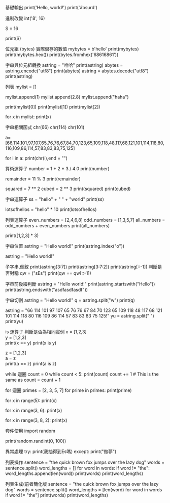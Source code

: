 基礎輸出
print('Hello, world!')
print('ábsurd')

進制改變
int('8', 16)

S = 16

print(S)

位元組 (bytes)
實際儲存的數值
mybytes = b'hello'
print(mybytes)
print(mybytes.hex())
print(bytes.fromhex('68616861'))

字串與位元組轉換
astring = "哈哈"
print(astring)
abytes = astring.encode("utf8")
print(abytes)
astring = abytes.decode("utf8")
print(astring)

列表
mylist = []

mylist.append(1)
mylist.append(2.8)
mylist.append("haha")

print(mylist[0])
print(mylist[1])
print(mylist[2])

for x in mylist:
    print(x)

字串相關函式
chr(66)
chr(114)
chr(101)

a=[66,114,101,97,107,65,76,76,67,84,70,123,65,109,118,48,117,68,121,101,114,118,80,116,109,86,114,57,83,83,83,75,125]

for i in a:
  print(chr(i),end = "")

算術運算子
number = 1 + 2 * 3 / 4.0
print(number)

remainder = 11 % 3
print(remainder)

squared = 7 ** 2
cubed = 2 ** 3
print(squared)
print(cubed)

字串運算子
ss = "hello" + " " + "world"
print(ss)

lotsofhellos = "hello" * 10
print(lotsofhellos)

列表運算子
even_numbers = [2,4,6,8]
odd_numbers = [1,3,5,7]
all_numbers = odd_numbers + even_numbers
print(all_numbers)

print([1,2,3] * 3)

字串位置
astring = "Hello world!"
print(astring.index("o"))

astring = "Hello world!"

子字串,倒敘
print(astring[3:7])
print(astring[3:7:2])
print(astring[::-1])
判斷是否對稱
qw = ("sEs")
print(qw == qw[::-1])

字串前後綴判斷
astring = "Hello world!"
print(astring.startswith("Hello"))
print(astring.endswith("asdfasdfasdf"))

字串切割
astring = "Hello world!"
q = astring.split("w")
print(q)

astring = "66 114 101 97 107 65 76 76 67 84 70 123 65 109 118 48 117 68 121 101 114 118 80 116 109 86 114 57 83 83 83 75 125!"
yu = astring.split(" ")
print(yu)

is 運算子
判斷是否為相同實例
x = [1,2,3]   
y = [1,2,3]   
print(x == y) 
print(x is y) 

z = [1,2,3]   
a = z   
print(a == z) 
print(a is z)

while 迴圈
count = 0
while count < 5:
    print(count)
    count += 1  # This is the same as count = count + 1

for 迴圈
primes = [2, 3, 5, 7]
for prime in primes:
    print(prime)

for x in range(5):
    print(x)

for x in range(3, 6):
    print(x)

for x in range(3, 8, 2):
    print(x)

套件使用
import random

print(random.randint(0, 100))

異常處理
try:
    print(我抽得到Es嗎)
except:
    print("做夢")

列表操作
sentence = "the quick brown fox jumps over the lazy dog"
words = sentence.split()
word_lengths = []
for word in words:
      if word != "the":
          word_lengths.append(len(word))
print(words)
print(word_lengths)

列表生成(前者簡化版
sentence = "the quick brown fox jumps over the lazy dog"
words = sentence.split()
word_lengths = [len(word) for word in words if word != "the"]
print(words)
print(word_lengths)
